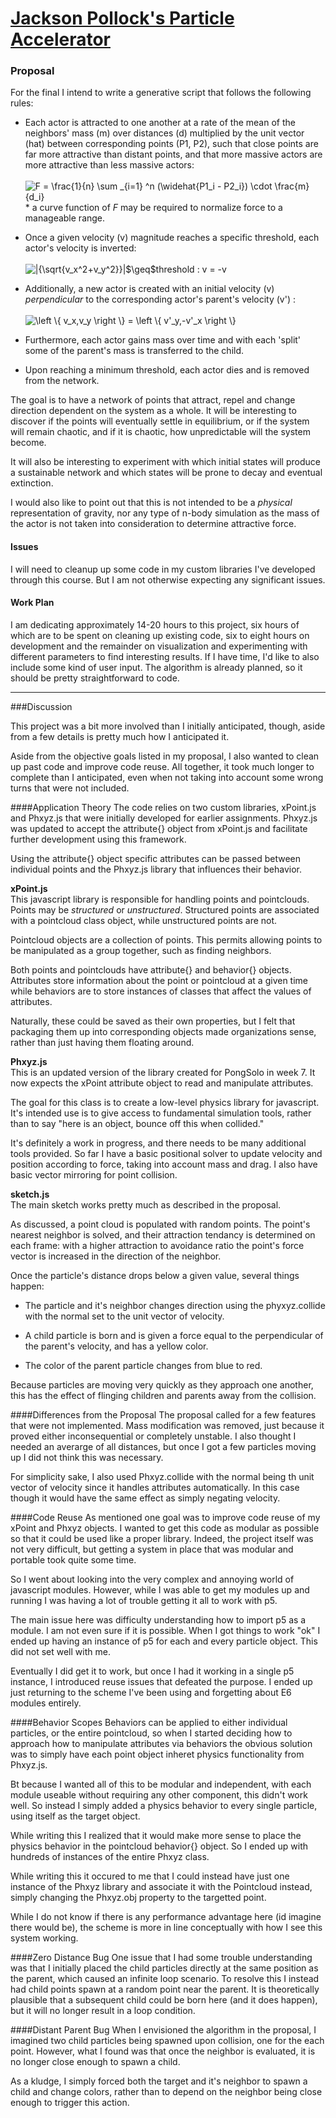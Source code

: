 # [Jackson Pollock's Particle Accelerator](https://spkvfx.github.io/creative_coding-work/120-work/final/)

### Proposal

For the final I intend to write a generative script that follows the following rules:

* Each actor is attracted to one another at a rate of the mean of the neighbors' mass (m) over distances (d) multiplied by the unit vector (hat) between corresponding points (P1, P2), such that close points are far more attractive than distant points, and that more massive actors are more attractive than less massive actors: <br><br><img src="https://latex.codecogs.com/gif.latex?F&space;=&space;\frac{1}{n}&space;\sum&space;_{i=1}&space;^n&space;(\widehat{P1_i&space;-&space;P2_i})&space;\cdot&space;\frac{m_i}{d_i}" title="F = \frac{1}{n} \sum _{i=1} ^n (\widehat{P1_i - P2_i}) \cdot \frac{m}{d_i}" /><br>* a curve function of *F* may be required to normalize force to a manageable range.

* Once a given velocity (v) magnitude reaches a specific threshold, each actor's velocity is inverted: <br><br><img src="https://latex.codecogs.com/gif.latex?|{\sqrt{v_x^2&plus;v_y^2}}|$\geq$threshold&space;:&space;v&space;=&space;-v" title="|{\sqrt{v_x^2+v_y^2}}|$\geq$threshold : v = -v" />

* Additionally, a new actor is created with an initial velocity (v) *perpendicular* to the corresponding actor's parent's velocity (v') :<br><br><img src="https://latex.codecogs.com/gif.latex?\left&space;\{&space;v_x,v_y&space;\right&space;\}&space;=&space;\left&space;\{&space;v'_y,-v'_x&space;\right&space;\}" title="\left \{ v_x,v_y \right \} = \left \{ v'_y,-v'_x \right \}" />

* Furthermore, each actor gains mass over time and with each 'split' some of the parent's mass is transferred to the child. 
* Upon reaching a minimum threshold, each actor dies and is removed from the network.

The goal is to have a network of points that attract, repel and change direction dependent on the system as a whole. It will be interesting to discover if the points will eventually settle in equilibrium, or if the system will remain chaotic, and if it is chaotic, how unpredictable will the system become.

It will also be interesting to experiment with which initial states will produce a sustainable network and which states will be prone to decay and eventual extinction.

I would also like to point out that this is not intended to be a *physical* representation of gravity, nor any type of n-body simulation as the mass of the actor is not taken into consideration to determine attractive force.

#### Issues

I will need to cleanup up some code in my custom libraries I've developed through this course. But I am not otherwise expecting any significant issues.

#### Work Plan

I am dedicating approximately 14-20 hours to this project, six hours of which are to be spent on cleaning up existing code, six to eight hours on development and the remainder on visualization and experimenting with different parameters to find interesting results. If I have time, I'd like to also include some kind of user input. The algorithm is already planned, so it should be pretty straightforward to code.

---

###Discussion

This project was a bit more involved than I initially anticipated, though, aside from a few details is pretty much how I anticipated it.

Aside from the objective goals listed in my proposal, I also wanted to clean up past code and improve code reuse. All together, it took much longer to complete than I anticipated, even when not taking into account some wrong turns that were not included.

####Application Theory
The code relies on two custom libraries, xPoint.js and Phxyz.js that were initially developed for earlier assignments. Phxyz.js was updated to accept the attribute{} object from xPoint.js and facilitate further development using this framework.

Using the attribute{} object specific attributes can be passed between individual points and the Phxyz.js library that influences their behavior.

**xPoint.js**<br>
This javascript library is responsible for handling points and pointclouds. Points may be *structured* or *unstructured*. Structured points are associated with a pointcloud class object, while unstructured points are not. 

Pointcloud objects are a collection of points. This permits allowing points to be manipulated as a group together, such as finding neighbors. 

Both points and pointclouds have attribute{} and behavior{} objects. Attributes store information about the point or pointcloud at a given time while behaviors are to store instances of classes that affect the values of attributes.

Naturally, these could be saved as their own properties, but I felt that packaging them up into corresponding objects made organizations sense, rather than just having them floating around.

**Phxyz.js**<br>
This is an updated version of the library created for PongSolo in week 7. It now expects the xPoint attribute object to read and manipulate attributes.

The goal for this class is to create a low-level physics library for javascript. It's intended use is to give access to fundamental simulation tools, rather than to say "here is an object, bounce off this when collided."

It's definitely a work in progress, and there needs to be many additional tools provided. So far I have a basic positional solver to update velocity and position according to force, taking into account mass and drag. I also have basic vector mirroring for point collision.

**sketch.js**<br>
The main sketch works pretty much as described in the proposal. 

As discussed, a point cloud is populated with random points. The point's nearest neighbor is solved, and their attraction tendancy is determined on each frame: with a higher attraction to avoidance ratio the point's force vector is increased in the direction of the neighbor.

Once the particle's distance drops below a given value, several things happen:

* The particle and it's neighbor changes direction using the phyxyz.collide with the normal set to the unit vector of velocity.

* A child particle is born and is given a force equal to the perpendicular of the parent's velocity, and has a yellow color. 

* The color of the parent particle changes from blue to red.

Because particles are moving very quickly as they approach one another, this has the effect of flinging children and parents away from the collision.

####Differences from the Proposal
The proposal called for a few features that were not implemented. Mass modification was removed, just because it proved either inconsequential or completely unstable. I also thought I needed an averarge of all distances, but once I got a few particles moving up I did not think this was necessary.

For simplicity sake, I also used Phxyz.collide with the normal being th unit vector of velocity since it handles attributes automatically. In this case though it would have the same effect as simply negating velocity.

####Code Reuse
As mentioned one goal was to improve code reuse of my xPoint and Phxyz objects. I wanted to get this code as modular as possible so that it could be used like a proper library. Indeed, the project itself was not very difficult, but getting a system in place that was modular and portable took quite some time.

So I went about looking into the very complex and annoying world of javascript modules. However, while I was able to get my modules up and running I was having a lot of trouble getting it all to work with p5. 

The main issue here was difficulty understanding how to import p5 as a module. I am not even sure if it is possible. When I got things to work "ok" I ended up having an instance of p5 for each and every particle object. This did not set well with me.

Eventually I did get it to work, but once I had it working in a single p5 instance, I introduced reuse issues that defeated the purpose. I ended up just returning to the scheme I've been using and forgetting about E6 modules entirely.

####Behavior Scopes
Behaviors can be applied to either individual particles, or the entire pointcloud, so when I started deciding how to approach how to manipulate attributes via behaviors the obvious solution was to simply have each point object inheret physics functionality from Phxyz.js.

Bt because I wanted all of this to be modular and independent, with each module useable without requiring any other component, this didn't work well. So instead I simply added a physics behavior to every single particle, using itself as the target object.

While writing this I realized that it would make more sense to place the physics behavior in the pointcloud behavior{} object. So I ended up with hundreds of instances of the entire Phxyz class.

While writing this it occured to me that I could instead have just one instance of the Phxyz library and associate it with the Pointcloud instead, simply changing the Phxyz.obj property to the targetted point.

While I do not know if there is any performance advantage here (id imagine there would be), the scheme is more in line conceptually with how I see this system working.

####Zero Distance Bug
One issue that I had some trouble understanding was that I initially placed the child particles directly at the same position as the parent, which caused an infinite loop scenario. To resolve this I instead had child points spawn at a random point near the parent. It is theoretically plausible that a subsequent child could be born here (and it does happen), but it will no longer result in a loop condition.

####Distant Parent Bug
When I envisioned the algorithm in the proposal, I imagined two child particles being spawned upon collision, one for the each point. However, what I found was that once the neighbor is evaluated, it is no longer close enough to spawn a child.

As a kludge, I simply forced both the target and it's neighbor to spawn a child and change colors, rather than to depend on the neighbor being close enough to trigger this action.